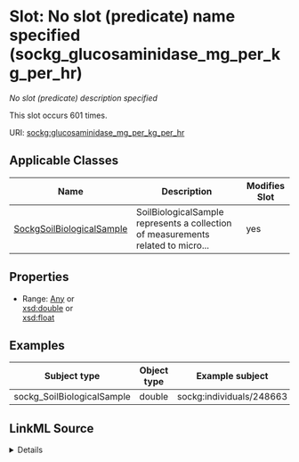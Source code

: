 

# Slot: No slot (predicate) name specified (sockg_glucosaminidase_mg_per_kg_per_hr)


_No slot (predicate) description specified_






This slot occurs 601 times.


URI: [sockg:glucosaminidase_mg_per_kg_per_hr](https://idir.uta.edu/sockg-ontology/docs/glucosaminidase_mg_per_kg_per_hr)



<!-- no inheritance hierarchy -->





## Applicable Classes

| Name | Description | Modifies Slot |
| --- | --- | --- |
| [SockgSoilBiologicalSample](../classes/SockgSoilBiologicalSample.md) | SoilBiologicalSample represents a collection of measurements related to micro... |  yes  |







## Properties

* Range: [Any](../classes/Any.md)&nbsp;or&nbsp;<br />[xsd:double](http://www.w3.org/2001/XMLSchema#double)&nbsp;or&nbsp;<br />[xsd:float](http://www.w3.org/2001/XMLSchema#float)






## Examples

| Subject type | Object type | Example subject | Example object | Occurrences |
| --- | --- | --- | --- | --- |
| sockg_SoilBiologicalSample | double | sockg:individuals/248663 | 62.93184 | 601 |




## LinkML Source

<details>

```yaml
name: sockg_glucosaminidase_mg_per_kg_per_hr
annotations:
  count:
    tag: count
    value: 601
description: No slot (predicate) description specified
title: No slot (predicate) name specified
examples:
- object:
    example_object: '62.93184'
    example_object_type: double
    example_predicate: sockg:glucosaminidase_mg_per_kg_per_hr
    example_subject: sockg:individuals/248663
    example_subject_type: sockg_SoilBiologicalSample
from_schema: soc-kg
rank: 1000
domain: sockg_SoilBiologicalSample
slot_uri: sockg:glucosaminidase_mg_per_kg_per_hr
alias: sockg_glucosaminidase_mg_per_kg_per_hr
domain_of:
- sockg_SoilBiologicalSample
range: Any
any_of:
- range: double
- range: float

```
</details>
